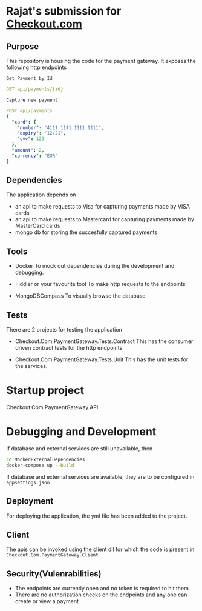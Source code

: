 # Rajat's submission for [Checkout.com](checkout.com)

## Purpose
This repository is housing the code for the payment gateway. It exposes the following http endpoints

`
Get Payment by Id
`
```yaml
GET api/payments/{id}
```

`
Capture new payment
`

```yaml
POST api/payments
{
  "card": {
    "number": "4111 1111 1111 1111",
    "expiry": "12/21",
    "cvv": 123
  },
  "amount": 2,
  "currency": "EUR"
}
```

## Dependencies
The application depends on 
* an api to make requests to Visa for capturing payments made by VISA cards
* an api to make requests to Mastercard for capturing payments made by MasterCard cards
* mongo db for storing the succesfully captured payments

## Tools
* Docker
To mock out dependencies during the development and debugging.

* Fiddler or your favourite tool
To make http requests to the endpoints

* MongoDBCompass
To visually browse the database

## Tests
There are 2 projects for testing the application
* Checkout.Com.PaymentGateway.Tests.Contract
This has the consumer driven contract tests for the http endpoints

* Checkout.Com.PaymentGateway.Tests.Unit
This has the unit tests for the services.

# Startup project
Checkout.Com.PaymentGateway.API

# Debugging and Development
If database and external services are still unavailable, then
```sh
cd MockedExternalDependencies 
docker-compose up --build
```
If database and external services are available, they are to be configured in `appsettings.json`

## Deployment
For deploying the application, the yml file has been added to the project.

## Client
The apis can be invoked using the client dll for which the code is present in `Checkout.Com.PaymentGateway.Client`

## Security(Vulenrabilities)
* The endpoints are currently open and no token is required to hit them.
* There are no authorization checks on the endpoints and any one can create or view a payment